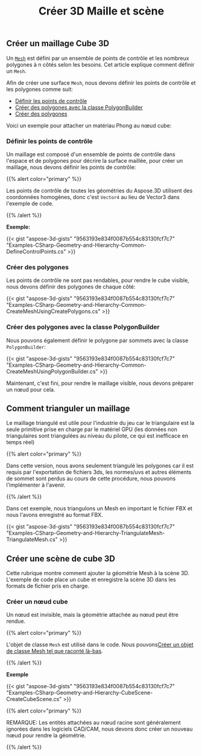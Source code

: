 ﻿---
title: Créer 3D Maille et scène
type: docs
weight: 10
url: /fr/net/create-3d-mesh-and-scene/
description: Un maillage est défini par un ensemble de points de contrôle et les nombreux polygones à n côtés selon les besoins. Cet article explique comment définir un maillage.
---
## **Créer un maillage Cube 3D**
Un [`Mesh`](https://reference.aspose.com/3d/net/aspose.threed.entities/mesh) est défini par un ensemble de points de contrôle et les nombreux polygones à n côtés selon les besoins. Cet article explique comment définir un `Mesh`.

Afin de créer une surface `Mesh`, nous devons définir les points de contrôle et les polygones comme suit:

- [Définir les points de contrôle](/3d/fr/net/create-3d-mesh-and-scene/)
- [Créer des polygones avec la classe PolygonBuilder](/3d/fr/net/create-3d-mesh-and-scene/)
- [Créer des polygones](/3d/fr/net/create-3d-mesh-and-scene/)

Voici un exemple pour attacher un matériau Phong au nœud cube:
### **Définir les points de contrôle**
Un maillage est composé d'un ensemble de points de contrôle dans l'espace et de polygones pour décrire la surface maillée, pour créer un maillage, nous devons définir les points de contrôle:

{{% alert color="primary" %}}

Les points de contrôle de toutes les géométries du Aspose.3D utilisent des coordonnées homogènes, donc c'est `Vector4` au lieu de Vector3 dans l'exemple de code.

{{% /alert %}}

**Exemple:**

{{< gist "aspose-3d-gists" "9563193e834f0087b554c83130fcf7c7" "Examples-CSharp-Geometry-and-Hierarchy-Common-DefineControlPoints.cs" >}}


### **Créer des polygones**
Les points de contrôle ne sont pas rendables, pour rendre le cube visible, nous devons définir des polygones de chaque côté:

{{< gist "aspose-3d-gists" "9563193e834f0087b554c83130fcf7c7" "Examples-CSharp-Geometry-and-Hierarchy-Common-CreateMeshUsingCreatePolygons.cs" >}}


### **Créer des polygones avec la classe PolygonBuilder**
Nous pouvons également définir le polygone par sommets avec la classe `PolygonBuilder`:

{{< gist "aspose-3d-gists" "9563193e834f0087b554c83130fcf7c7" "Examples-CSharp-Geometry-and-Hierarchy-Common-CreateMeshUsingPolygonBuilder.cs" >}}

Maintenant, c'est fini, pour rendre le maillage visible, nous devons préparer un nœud pour cela.
## **Comment trianguler un maillage**
Le maillage triangulé est utile pour l'industrie du jeu car le triangulaire est la seule primitive prise en charge par le matériel GPU (les données non triangulaires sont triangulées au niveau du pilote, ce qui est inefficace en temps réel)

{{% alert color="primary" %}}

Dans cette version, nous avons seulement triangulé les polygones car il est requis par l'exportation de fichiers 3ds, les normes/uvs et autres éléments de sommet sont perdus au cours de cette procédure, nous pouvons l'implémenter à l'avenir.

{{% /alert %}}

Dans cet exemple, nous triangulons un Mesh en important le fichier FBX et nous l'avons enregistré au format FBX.

{{< gist "aspose-3d-gists" "9563193e834f0087b554c83130fcf7c7" "Examples-CSharp-Geometry-and-Hierarchy-TriangulateMesh-TriangulateMesh.cs" >}}
## **Créer une scène de cube 3D**
Cette rubrique montre comment ajouter la géométrie Mesh à la scène 3D. L'exemple de code place un cube et enregistre la scène 3D dans les formats de fichier pris en charge.
### **Créer un nœud cube**
Un nœud est invisible, mais la géométrie attachée au nœud peut être rendue.

{{% alert color="primary" %}}

L'objet de classe `Mesh` est utilisé dans le code. Nous pouvons[Créer un objet de classe Mesh tel que raconté là-bas](https://docs.aspose.com/3d/net/create-3d-mesh-and-scene/#create-a-3d-cube-mesh).

{{% /alert %}}

**Exemple**

{{< gist "aspose-3d-gists" "9563193e834f0087b554c83130fcf7c7" "Examples-CSharp-Geometry-and-Hierarchy-CubeScene-CreateCubeScene.cs" >}}

{{% alert color="primary" %}}

REMARQUE: Les entités attachées au nœud racine sont généralement ignorées dans les logiciels CAD/CAM, nous devons donc créer un nouveau nœud pour rendre la géométrie.

{{% /alert %}}
